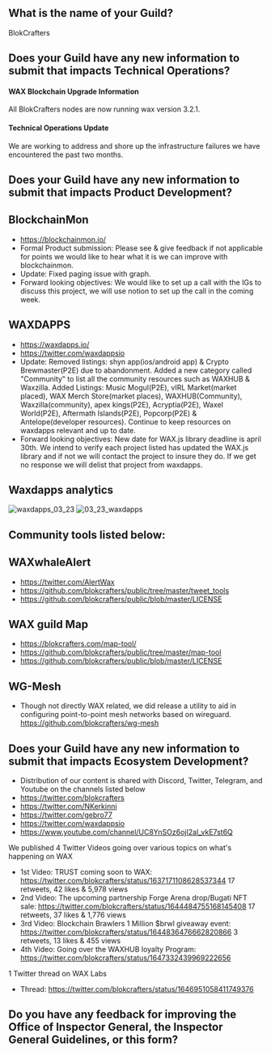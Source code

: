 ## What is the name of your Guild?

BlokCrafters

## Does your Guild have any new information to submit that impacts Technical Operations?

#### WAX Blockchain Upgrade Information

All BlokCrafters nodes are now running wax version 3.2.1.

#### Technical Operations Update

We are working to address and shore up the infrastructure failures
we have encountered the past two months.

## Does your Guild have any new information to submit that impacts Product Development?
## BlockchainMon
- https://blockchainmon.io/
- Formal Product submission: Please see & give feedback if not applicable for points we would like to hear what it is we can improve with blockchainmon. 
- Update: Fixed paging issue with graph.
- Forward looking objectives: We would like to set up a call with the IGs to discuss this project, we will use notion to set up the call in the coming week.
## WAXDAPPS
- https://waxdapps.io/
- https://twitter.com/waxdappsio
- Update: Removed listings: shyn app(ios/android app) & Crypto Brewmaster(P2E) due to abandonment. Added a new category called "Community" to list all the community resources such as WAXHUB & Waxzilla. Added Listings: Music Mogul(P2E), vIRL Market(market placed), WAX Merch Store(market places), WAXHUB(Community), Waxzilla(community), apex kings(P2E), Acryptia(P2E), Waxel World(P2E), Aftermath Islands(P2E), Popcorp(P2E) & Antelope(developer resources). Continue to keep resources on waxdapps relevant and up to date.
- Forward looking objectives: New date for WAX.js library deadline is april 30th. We intend to verify each project listed has updated the WAX.js library and if not we will contact the project to insure they do. If we get no response we will delist that project from waxdapps.
## Waxdapps analytics  
![waxdapps_03_23](https://user-images.githubusercontent.com/66744057/232239076-10541f84-c7fd-41b1-92e8-abc7b33f85d6.png)
![03_23_waxdapps](https://user-images.githubusercontent.com/66744057/232239079-dabaf27b-af5c-40c5-969a-129cf1ac800b.png)

 

## Community tools listed below:
## WAXwhaleAlert
+ https://twitter.com/AlertWax 
+ https://github.com/blokcrafters/public/tree/master/tweet_tools
+ https://github.com/blokcrafters/public/blob/master/LICENSE

## WAX guild Map
+ https://blokcrafters.com/map-tool/
+ https://github.com/blokcrafters/public/tree/master/map-tool
+ https://github.com/blokcrafters/public/blob/master/LICENSE

## WG-Mesh
+ Though not directly WAX related, we did release a utility to aid in configuring point-to-point mesh networks based on wireguard.
https://github.com/blokcrafters/wg-mesh

## Does your Guild have any new information to submit that impacts Ecosystem Development?

+ Distribution of our content is shared with Discord, Twitter, Telegram, and Youtube on the channels listed below
+ https://twitter.com/blokcrafters
+ https://twitter.com/NKerkinni
+ https://twitter.com/gebro77
+ https://twitter.com/waxdappsio
+ https://www.youtube.com/channel/UC8YnSOz6ojI2al_vkE7st6Q

We published 4 Twitter Videos going over various topics on what's happening on WAX
- 1st Video: TRUST coming soon to WAX: https://twitter.com/blokcrafters/status/1637171108628537344 17 retweets, 42 likes & 5,978 views
- 2nd Video: The upcoming partnership Forge Arena drop/Bugati NFT sale: https://twitter.com/blokcrafters/status/1644484755168145408 17 retweets, 37 likes & 1,776 views
- 3rd Video: Blockchain Brawlers 1 Million $brwl giveaway event: https://twitter.com/blokcrafters/status/1644836476662820866 3 retweets, 13 likes & 455 views
- 4th Video: Going over the WAXHUB loyalty Program: https://twitter.com/blokcrafters/status/1647332439969222656 

1 Twitter thread on WAX Labs
- Thread: https://twitter.com/blokcrafters/status/1646951058411749376 



## Do you have any feedback for improving the Office of Inspector General, the Inspector General Guidelines, or this form?


